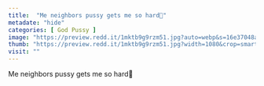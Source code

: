 ```yaml
---
title:  "Me neighbors pussy gets me so hard🤤"
metadate: "hide"
categories: [ God Pussy ]
image: "https://preview.redd.it/1mktb9g9rzm51.jpg?auto=webp&s=16e37048a13e24a73af7901da3e8f51377e85550"
thumb: "https://preview.redd.it/1mktb9g9rzm51.jpg?width=1080&crop=smart&auto=webp&s=cb989bbb5e22e197e7c29f68d86fc853a31dbda1"
visit: ""
---
```

Me neighbors pussy gets me so hard🤤
